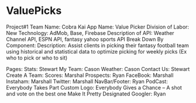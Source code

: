 # ValuePicks
Project#1
Team Name: Cobra Kai
App Name: Value Picker
Division of Labor:
New Technology: AdMob, Base, Firebase
Description of API: Weather Channel API, ESPN API, fantasy yahoo sports API
Break Down By Component:
Description: Assist clients in picking their fantasy football team using historical and statistical data to optimize picking for weekly picks (Ex who to pick or who to sit)

Pages:
Stats: Stewart
My Team: Cason
Weather: Cason
Contact Us: Stewart
Create A Team:
Scores: Marshal 
Prospects: Ryan
FaceBook: Marshall
Instaham: Marshall
Twitter:  Marshall
NavBar/Footer: Ryan 
PodCast: Everybody Takes Part
Custom Logo: Everybody Gives a Chance – A shot and vote on the best one
Make It Pretty
Designated Googler: Ryan
